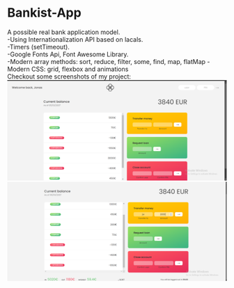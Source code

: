 # Bankist-App
A  possible real bank application model. <br>
-Using Internationalization API based on lacals. <br>
-Timers (setTimeout). <br>
-Google Fonts Api, Font Awesome Library. <br>
-Modern array methods: sort, reduce, filter, some, find, map, flatMap
-Modern CSS: grid, flexbox and animations <br>
Checkout some screenshots of my project: <br>
![screenshot](https://github.com/adrianapopd/Bankist-App/blob/main/bankist1.png)
![screenshot](https://github.com/adrianapopd/Bankist-App/blob/main/bankist2.png)
